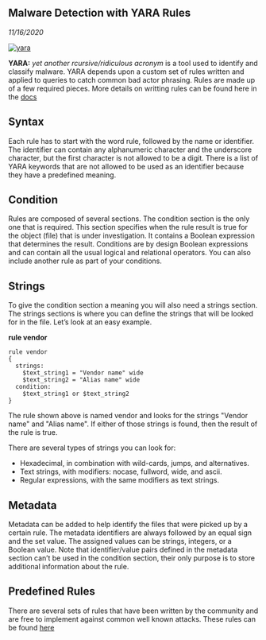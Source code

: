 Malware Detection with YARA Rules
-----------
_11/16/2020_

[![yara](http://img.youtube.com/vi/_rbUnXmdSOw/0.jpg)](https://www.youtube.com/watch?v=_rbUnXmdSOw)

**YARA:** *yet another rcursive/ridiculous acronym*
is a tool used to identify and classify malware. YARA depends upon a custom set of rules written and applied to queries to catch common bad actor phrasing. Rules are made up of a few required pieces. More details on writting rules can be found here in the [docs](https://yara.readthedocs.io/en/v3.4.0/writingrules.html)

## Syntax
Each rule has to start with the word rule, followed by the name or identifier. The identifier can contain any alphanumeric character and the underscore character, but the first character is not allowed to be a digit. There is a list of YARA keywords that are not allowed to be used as an identifier because they have a predefined meaning.

## Condition
Rules are composed of several sections. The condition section is the only one that is required. This section specifies when the rule result is true for the object (file) that is under investigation. It contains a Boolean expression that determines the result. Conditions are by design Boolean expressions and can contain all the usual logical and relational operators. You can also include another rule as part of your conditions.

## Strings
To give the condition section a meaning you will also need a strings section. The strings sections is where you can define the strings that will be looked for in the file. Let’s look at an easy example.

__rule vendor__
```yara
rule vendor
{
  strings:
    $text_string1 = "Vendor name" wide
    $text_string2 = "Alias name" wide
  condition:
    $text_string1 or $text_string2
}
```

The rule shown above is named vendor and looks for the strings "Vendor name" and "Alias name". If either of those strings is found, then the result of the rule is true.

There are several types of strings you can look for:

- Hexadecimal, in combination with wild-cards, jumps, and alternatives.
- Text strings, with modifiers: nocase, fullword, wide, and ascii.
- Regular expressions, with the same modifiers as text strings.

## Metadata
Metadata can be added to help identify the files that were picked up by a certain rule. The metadata identifiers are always followed by an equal sign and the set value. The assigned values can be strings, integers, or a Boolean value. Note that identifier/value pairs defined in the metadata section can’t be used in the condition section, their only purpose is to store additional information about the rule.

## Predefined Rules

There are several sets of rules that have been written by the community and are free to implement against common well known attacks. These rules can be found [here](https://github.com/Yara-Rules/rules)
